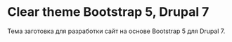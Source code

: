 # Clear theme Bootstrap 5, Drupal 7
Тема заготовка для разработки сайт на основе Bootstrap 5 для Drupal 7.
